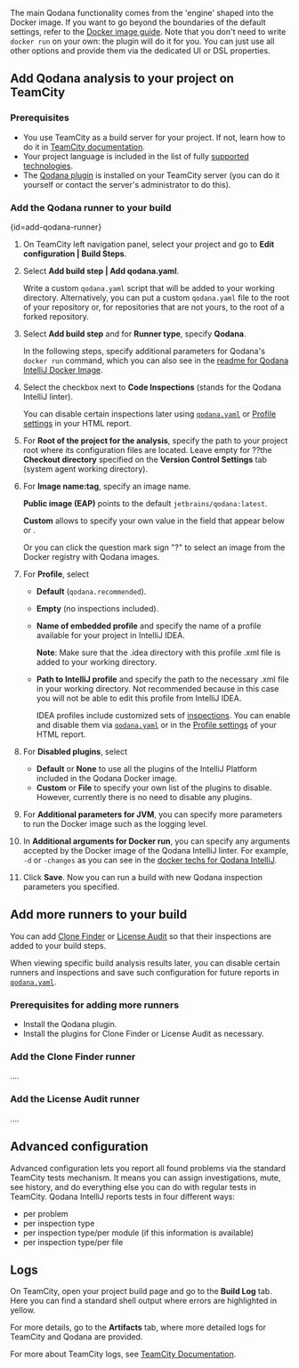 [//]: # (title: TeamCity Plugin Configuration)

The main Qodana functionality comes from the 'engine' shaped into the Docker image. If you want to go beyond the boundaries of the default settings, refer to the [Docker image guide](https://www.jetbrains.com/help/qodana/qodana-intellij-docker-readme.html). Note that you don't need to write `docker run` on your own: the plugin will do it for you. You can just use all other options and provide them via the dedicated UI or DSL properties.

## Add Qodana analysis to your project on TeamCity

### Prerequisites

- You use TeamCity as a build server for your project. If not, learn how to do it in [TeamCity documentation](https://www.jetbrains.com/help/teamcity/teamcity-documentation.html).
- Your project language is included in the list of fully [supported technologies](https://www.jetbrains.com/help/qodana/supported-technologies.html).
- The [Qodana plugin](https://plugins.jetbrains.com/plugin/15498-qodana) is installed on your TeamCity server (you can do it yourself or contact the server's administrator to do this).


### Add the Qodana runner to your build
{id=add-qodana-runner}

1. On TeamCity left navigation panel, select your project and go to **Edit configuration | Build Steps**.

[//]: # "Can't find how to add qodana.yaml "

2. Select **Add build step | Add qodana.yaml**.

   Write a custom `qodana.yaml` script that will be added to your working directory. Alternatively, you can put a custom `qodana.yaml` file to the root of your repository or, for repositories that are not yours, to the root of a forked repository.

[//]: # "?make it a separate ### subsection/reference this subsection"

3. Select **Add build step** and for **Runner type**, specify **Qodana**.

   In the following steps, specify additional parameters for Qodana's `docker run` command, which you can also see in the [readme for Qodana IntelliJ Docker Image](qodana-intellij-docker-readme.md).

4. Select the checkbox next to **Code Inspections** (stands for the Qodana IntelliJ linter).

   You can disable certain inspections later using [`qodana.yaml`](qodana-yaml.md#exclude-inspection) or [Profile settings](ui-overview.md#Adjust+your+inspection+profile) in your HTML report.

5. For **Root of the project for the analysis**, specify the path to your project root where its configuration files are located. Leave empty for ??the **Checkout directory** specified on the **Version Control Settings** tab (system agent working directory).

6. For **Image name:tag**, specify an image name. 
   
   **Public image (EAP)** points to the default `jetbrains/qodana:latest`. 
   
   **Custom** allows to specify your own value in the field that appear below or .
   
   Or you can click the question mark sign "?" to select an image from the Docker registry with Qodana images.

7. For **Profile**, select 
   - **Default** (`qodana.recommended`). 
   - **Empty** (no inspections included).
   - **Name of embedded profile** and specify the name of a profile available for your project in IntelliJ IDEA.
     
     **Note**: Make sure that the .idea directory with this profile .xml file is added to your working directory.
     
   - **Path to IntelliJ profile** and specify the path to the necessary .xml file in your working directory. Not recommended because in this case you will not be able to edit this profile from IntelliJ IDEA.
    
      IDEA profiles include customized sets of [inspections](https://www.jetbrains.com/help/idea/code-inspection.html). You can enable and disable them via [`qodana.yaml`](qodana-yaml.md#exclude-inspection) or in the [Profile settings](ui-overview.md#Adjust+your+inspection+profile) of your HTML report.
     

8. For **Disabled plugins**, select
   - **Default** or **None** to use all the plugins of the IntelliJ Platform included in the Qodana Docker image.
   - **Custom** or **File** to specify your own list of the plugins to disable. However, currently there is no need to disable any plugins.
     
9. For **Additional parameters for JVM**, you can specify more parameters to run the Docker image such as the logging level.

10. In **Additional arguments for Docker run**, you can specify any arguments accepted by the Docker image of the Qodana IntelliJ linter. For example, `-d` or `-changes` as you can see in the [docker techs for Qodana IntelliJ](qodana-intellij-docker-techs.md).

11. Click **Save**. Now you can run a build with new Qodana inspection parameters you specified.


[//]: # "" 


## Add more runners to your build
You can add [Clone Finder](about-clone-finder.md) or [License Audit](about-license-audit.md) so that their inspections are added to your build steps.

When viewing specific build analysis results later, you can disable certain runners and inspections and save such configuration for future reports in [`qodana.yaml`](qodana-yaml.md).

### Prerequisites for adding more runners

- Install the Qodana plugin.
- Install the plugins for Clone Finder or License Audit as necessary.

### Add the Clone Finder runner

....

### Add the License Audit runner 

....

## Advanced configuration

Advanced configuration lets you report all found problems via the standard TeamCity tests mechanism. It means
you can assign investigations, mute, see history, and do everything else you can do with regular tests in TeamCity. Qodana IntelliJ reports tests in four different ways:

- per problem
- per inspection type
- per inspection type/per module (if this information is available)
- per inspection type/per file

## Logs

On TeamCity, open your project build page and go to the **Build Log** tab. Here you can find a standard shell output where errors are highlighted in yellow.

For more details, go to the **Artifacts** tab, where more detailed logs for TeamCity and Qodana are provided.

For more about TeamCity logs, see [TeamCity Documentation](https://www.jetbrains.com/help/teamcity/teamcity-documentation.html).

[//]: # "is adding this section and info in it OK?"